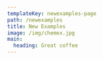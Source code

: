 ```yaml
---
templateKey: newexamples-page
path: /newexamples
title: New Examples
image: /img/chemex.jpg
main:
  heading: Great coffee
---
```

